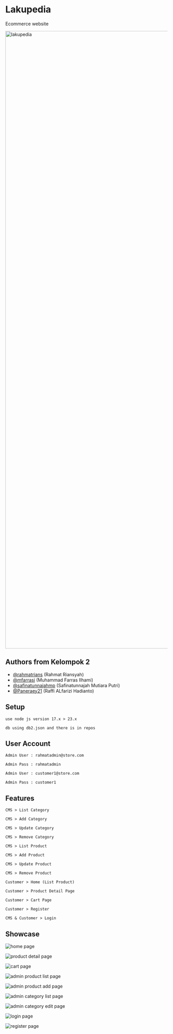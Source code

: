 
# Lakupedia

Ecommerce website

<img width="1920" alt="lakupedia" src="https://github.com/user-attachments/assets/5d1e5fcd-b72b-435d-a5ef-be59ba8a14b5" />



## Authors from Kelompok 2

- [@rahmatrians](https://github.com/rahmatrians) (Rahmat Riansyah)
- [@mfarrasi](https://github.com/mfarrasi) (Muhammad Farras Ilhami)
- [@safinatunnajahmp](https://github.com/safinatunnajahmp) (Safinatunnajah Mutiara Putri)
- [@Paneraey21](https://github.com/Paneraey21) (Raffi ALfarizi Hadianto)


## Setup

```
use node js version 17.x > 23.x
```
```
db using db2.json and there is in repos
```


## User Account

```
Admin User : rahmatadmin@store.com
```
```
Admin Pass : rahmatadmin
```

```
Admin User : customer1@store.com
```
```
Admin Pass : customer1
```



## Features


```
CMS > List Category 
```

```
CMS > Add Category 
```

```
CMS > Update Category 
```

```
CMS > Remove Category 
```

```
CMS > List Product 
```

```
CMS > Add Product 
```

```
CMS > Update Product 
```

```
CMS > Remove Product 
```

```
Customer > Home (List Product) 
```

```
Customer > Product Detail Page
```

```
Customer > Cart Page 
```

```
Customer > Register 
```

```
CMS & Customer > Login 
```




## Showcase
![home page](https://github.com/user-attachments/assets/439a0bcc-d837-4657-bee0-abfe01175ac8)


![product detail page](https://github.com/user-attachments/assets/1734617a-4f33-46d0-80ef-bf0846461180)


![cart page](https://github.com/user-attachments/assets/0001b945-bd3d-488e-8633-c5eeb4a4ec04)


![admin product list page](https://github.com/user-attachments/assets/35109766-aff6-49b4-8666-fd856b12e535)


![admin product add page](https://github.com/user-attachments/assets/79d87794-57c4-4ec0-989d-002eb4aa13e0)


![admin category list page](https://github.com/user-attachments/assets/faf19bb1-5593-41a2-8069-cd2bb2a319e7)


![admin category edit page](https://github.com/user-attachments/assets/26882779-7890-44a6-af9f-14e41aa431f3)


![login page](https://github.com/user-attachments/assets/56e54170-ef62-4a20-8220-5e06d8209c64)


![register page](https://github.com/user-attachments/assets/1ef8d53e-e900-4b22-ba95-409e42600435)





